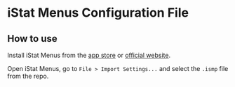 # iStat Menus Configuration File

## How to use
Install iStat Menus from the [app
store](https://itunes.apple.com/us/app/istat-menus/id1319778037?mt=12) or
[official website](https://bjango.com/mac/istatmenus/).

Open iStat Menus, go to `File > Import Settings...` and select the `.ismp` file
from the repo.

